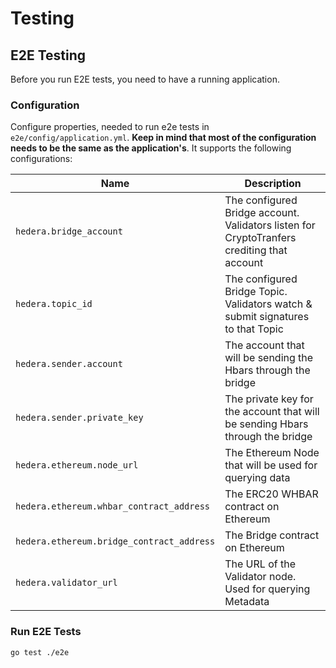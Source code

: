# Testing

## E2E Testing
Before you run E2E tests, you need to have a running application.

### Configuration
Configure properties, needed to run e2e tests in `e2e/config/application.yml`.
**Keep in mind that most of the configuration needs to be the same as the application's**.
It supports the following configurations:

Name                                              | Description
------------------------------------------------- | ----------------------------------
`hedera.bridge_account`                           | The configured Bridge account. Validators listen for CryptoTranfers crediting that account
`hedera.topic_id`                                 | The configured Bridge Topic. Validators watch & submit signatures to that Topic
`hedera.sender.account`                           | The account that will be sending the Hbars through the bridge
`hedera.sender.private_key`                       | The private key for the account that will be sending Hbars through the bridge
`hedera.ethereum.node_url`                        | The Ethereum Node that will be used for querying data
`hedera.ethereum.whbar_contract_address`          | The ERC20 WHBAR contract on Ethereum
`hedera.ethereum.bridge_contract_address`         | The Bridge contract on Ethereum
`hedera.validator_url`                            | The URL of the Validator node. Used for querying Metadata

### Run E2E Tests

```
go test ./e2e
```